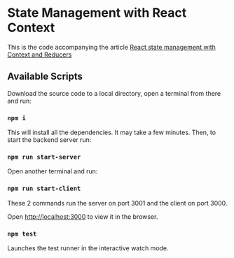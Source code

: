 # State Management with React Context

This is the code accompanying the article [React state management with Context and Reducers](react-state-management-with-context.md)

## Available Scripts

Download the source code to a local directory, open a terminal from there and run:

### `npm i`

This will install all the dependencies. It may take a few minutes. Then, to start the backend server run:

### `npm run start-server`

Open another terminal and run:

### `npm run start-client`

These 2 commands run the server on port 3001 and the client on port 3000.

Open [http://localhost:3000](http://localhost:3000) to view it in the browser.

### `npm test`

Launches the test runner in the interactive watch mode.
